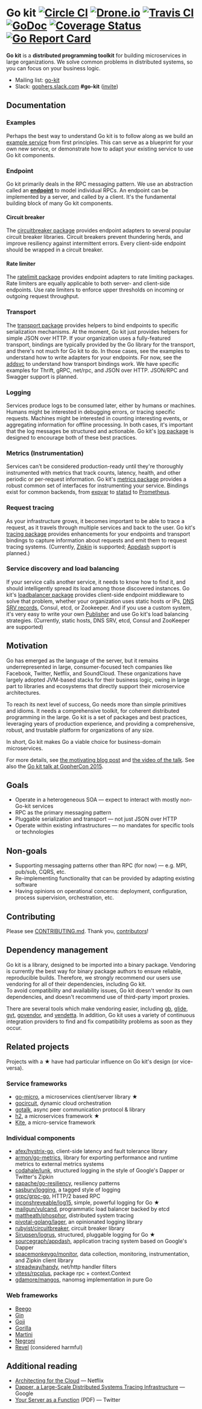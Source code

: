 # Go kit [![Circle CI](https://circleci.com/gh/go-kit/kit.svg?style=svg)](https://circleci.com/gh/go-kit/kit) [![Drone.io](https://drone.io/github.com/go-kit/kit/status.png)](https://drone.io/github.com/go-kit/kit/latest) [![Travis CI](https://travis-ci.org/go-kit/kit.svg?branch=master)](https://travis-ci.org/go-kit/kit) [![GoDoc](https://godoc.org/github.com/go-kit/kit?status.svg)](https://godoc.org/github.com/go-kit/kit) [![Coverage Status](https://coveralls.io/repos/go-kit/kit/badge.svg?branch=master&service=github)](https://coveralls.io/github/go-kit/kit?branch=master) [![Go Report Card](https://goreportcard.com/badge/go-kit/kit)](https://goreportcard.com/report/go-kit/kit)

**Go kit** is a **distributed programming toolkit** for building microservices
in large organizations. We solve common problems in distributed systems, so
you can focus on your business logic.

- Mailing list: [go-kit](https://groups.google.com/forum/#!forum/go-kit)
- Slack: [gophers.slack.com](https://gophers.slack.com) **#go-kit** ([invite](https://gophersinvite.herokuapp.com/))

## Documentation

### Examples

Perhaps the best way to understand Go kit is to follow along as we build an
[example service][examples] from first principles. This can serve as a
blueprint for your own new service, or demonstrate how to adapt your existing
service to use Go kit components.

[examples]: https://github.com/go-kit/kit/tree/master/examples

### Endpoint

Go kit primarily deals in the RPC messaging pattern. We use an abstraction
called an **[endpoint][]** to model individual RPCs. An endpoint can be
implemented by a server, and called by a client. It's the fundamental building
block of many Go kit components.

[endpoint]: https://github.com/go-kit/kit/tree/master/endpoint/endpoint.go

#### Circuit breaker

The [circuitbreaker package][circuitbreaker] provides endpoint adapters to
several popular circuit breaker libraries. Circuit breakers prevent thundering
herds, and improve resiliency against intermittent errors. Every client-side
endpoint should be wrapped in a circuit breaker.

[circuitbreaker]: https://github.com/go-kit/kit/tree/master/circuitbreaker

#### Rate limiter

The [ratelimit package][ratelimit] provides endpoint adapters to rate limiting
packages. Rate limiters are equally applicable to both server- and client-side
endpoints. Use rate limiters to enforce upper thresholds on incoming or
outgoing request throughput.

[ratelimit]: https://github.com/go-kit/kit/tree/master/ratelimit

### Transport

The [transport package][transport] provides helpers to bind endpoints to
specific serialization mechanisms. At the moment, Go kit just provides helpers
for simple JSON over HTTP. If your organization uses a fully-featured
transport, bindings are typically provided by the Go library for the
transport, and there's not much for Go kit to do. In those cases, see the
examples to understand how to write adapters for your endpoints. For now, see
the [addsvc][addsvc] to understand how transport bindings work. We have
specific examples for Thrift, gRPC, net/rpc, and JSON over HTTP. JSON/RPC and
Swagger support is planned.

[transport]: https://github.com/go-kit/kit/tree/master/transport
[addsvc]: https://github.com/go-kit/kit/tree/master/examples/addsvc

### Logging

Services produce logs to be consumed later, either by humans or machines.
Humans might be interested in debugging errors, or tracing specific requests.
Machines might be interested in counting interesting events, or aggregating
information for offline processing. In both cases, it's important that the log
messages be structured and actionable. Go kit's [log package][log] is designed
to encourage both of these best practices.

[log]: https://github.com/go-kit/kit/tree/master/log

### Metrics (Instrumentation)

Services can't be considered production-ready until they're thoroughly
instrumented with metrics that track counts, latency, health, and other
periodic or per-request information. Go kit's [metrics package][metrics]
provides a robust common set of interfaces for instrumenting your service.
Bindings exist for common backends, from [expvar][] to [statsd][] to
[Prometheus][].

[metrics]: https://github.com/go-kit/kit/tree/master/metrics
[expvar]: https://golang.org/pkg/expvar/
[statsd]: https://github.com/etsy/statsd
[Prometheus]: http://prometheus.io

### Request tracing

As your infrastructure grows, it becomes important to be able to trace a
request, as it travels through multiple services and back to the user. Go
kit's [tracing package][tracing] provides enhancements for your endpoints and
transport bindings  to capture information about requests and emit them to
request tracing systems. (Currently, [Zipkin][] is supported; [Appdash][]
support is planned.)

[tracing]: https://github.com/go-kit/kit/tree/master/tracing
[Zipkin]: https://github.com/openzipkin/zipkin
[Appdash]: https://github.com/sourcegraph/appdash

### Service discovery and load balancing

If your service calls another service, it needs to know how to find it, and
should intelligently spread its load among those discovered instances. Go
kit's [loadbalancer package][loadbalancer] provides client-side endpoint
middleware to solve that problem, whether your organization uses static hosts
or IPs, [DNS SRV records][dnssrv], Consul, etcd, or Zookeeper. And if you use
a custom system, it's very easy to write your own [Publisher][] and use Go
kit's load balancing strategies. (Currently, static hosts, DNS SRV, etcd, Consul
and ZooKeeper are supported)

[loadbalancer]: https://github.com/go-kit/kit/tree/master/loadbalancer
[dnssrv]: https://github.com/go-kit/kit/tree/master/loadbalancer/dnssrv
[Publisher]: https://github.com/go-kit/kit/tree/master/loadbalancer/publisher.go

## Motivation

Go has emerged as the language of the server, but it remains underrepresented
in large, consumer-focused tech companies like Facebook, Twitter, Netflix, and
SoundCloud. These organizations have largely adopted JVM-based stacks for
their business logic, owing in large part to libraries and ecosystems that
directly support their microservice architectures.

To reach its next level of success, Go needs more than simple primitives and
idioms. It needs a comprehensive toolkit, for coherent distributed programming
in the large. Go kit is a set of packages and best practices, leveraging years
of production experience, and providing a comprehensive, robust, and trustable
platform for organizations of any size.

In short, Go kit makes Go a viable choice for business-domain microservices.

For more details, see
 [the motivating blog post](http://peter.bourgon.org/go-kit/) and
 [the video of the talk](https://www.youtube.com/watch?v=iFR_7AKkJFU).
See also the
 [Go kit talk at GopherCon 2015](https://www.youtube.com/watch?v=1AjaZi4QuGo).

## Goals

- Operate in a heterogeneous SOA — expect to interact with mostly non-Go-kit services
- RPC as the primary messaging pattern
- Pluggable serialization and transport — not just JSON over HTTP
- Operate within existing infrastructures — no mandates for specific tools or technologies

## Non-goals

- Supporting messaging patterns other than RPC (for now) — e.g. MPI, pub/sub, CQRS, etc.
- Re-implementing functionality that can be provided by adapting existing software
- Having opinions on operational concerns: deployment, configuration, process supervision, orchestration, etc.

## Contributing

Please see [CONTRIBUTING.md][]. Thank you, [contributors][]!

[CONTRIBUTING.md]: /CONTRIBUTING.md
[contributors]: https://github.com/go-kit/kit/graphs/contributors

## Dependency management

Go kit is a library, designed to be imported into a binary package.
Vendoring is currently the best way for binary package authors to ensure reliable, reproducible builds.
Therefore, we strongly recommend our users use vendoring for all of their dependencies, including Go kit.   
To avoid compatibility and availability issues, Go kit doesn't vendor its own dependencies, and doesn't recommend use of third-party import proxies.

There are several tools which make vendoring easier, including [gb][], [glide][], [gvt][], [govendor][], and [vendetta][].
In addition, Go kit uses a variety of continuous integration providers to find and fix compatibility problems as soon as they occur.

[gb]: http://getgb.io
[glide]: https://github.com/Masterminds/glide
[gvt]: https://github.com/FiloSottile/gvt
[govendor]: https://github.com/kardianos/govendor
[vendetta]: https://github.com/dpw/vendetta

## Related projects

Projects with a ★ have had particular influence on Go kit's design (or vice-versa).

### Service frameworks

- [go-micro](https://github.com/myodc/go-micro), a microservices client/server library ★
- [gocircuit](https://github.com/gocircuit/circuit), dynamic cloud orchestration
- [gotalk](https://github.com/rsms/gotalk), async peer communication protocol &amp; library
- [h2](https://github.com/hailocab/h2), a microservices framework ★
- [Kite](https://github.com/koding/kite), a micro-service framework

### Individual components

- [afex/hystrix-go](https://github.com/afex/hystrix-go), client-side latency and fault tolerance library
- [armon/go-metrics](https://github.com/armon/go-metrics), library for exporting performance and runtime metrics to external metrics systems
- [codahale/lunk](https://github.com/codahale/lunk), structured logging in the style of Google's Dapper or Twitter's Zipkin
- [eapache/go-resiliency](https://github.com/eapache/go-resiliency), resiliency patterns
- [sasbury/logging](https://github.com/sasbury/logging), a tagged style of logging
- [grpc/grpc-go](https://github.com/grpc/grpc-go), HTTP/2 based RPC
- [inconshreveable/log15](https://github.com/inconshreveable/log15), simple, powerful logging for Go ★
- [mailgun/vulcand](https://github.com/vulcand/vulcand), programmatic load balancer backed by etcd
- [mattheath/phosphor](https://github.com/mondough/phosphor), distributed system tracing
- [pivotal-golang/lager](https://github.com/pivotal-golang/lager), an opinionated logging library
- [rubyist/circuitbreaker](https://github.com/rubyist/circuitbreaker), circuit breaker library
- [Sirupsen/logrus](https://github.com/Sirupsen/logrus), structured, pluggable logging for Go ★
- [sourcegraph/appdash](https://github.com/sourcegraph/appdash), application tracing system based on Google's Dapper
- [spacemonkeygo/monitor](https://github.com/spacemonkeygo/monitor), data collection, monitoring, instrumentation, and Zipkin client library
- [streadway/handy](https://github.com/streadway/handy), net/http handler filters
- [vitess/rpcplus](https://godoc.org/github.com/youtube/vitess/go/rpcplus), package rpc + context.Context
- [gdamore/mangos](https://github.com/gdamore/mangos), nanomsg implementation in pure Go

### Web frameworks

- [Beego](http://beego.me/)
- [Gin](https://gin-gonic.github.io/gin/)
- [Goji](https://github.com/zenazn/goji)
- [Gorilla](http://www.gorillatoolkit.org)
- [Martini](https://github.com/go-martini/martini)
- [Negroni](https://github.com/codegangsta/negroni)
- [Revel](https://revel.github.io/) (considered harmful)

## Additional reading

- [Architecting for the Cloud](http://fr.slideshare.net/stonse/architecting-for-the-cloud-using-netflixoss-codemash-workshop-29852233) — Netflix
- [Dapper, a Large-Scale Distributed Systems Tracing Infrastructure](http://research.google.com/pubs/pub36356.html) — Google
- [Your Server as a Function](http://monkey.org/~marius/funsrv.pdf) (PDF) — Twitter

